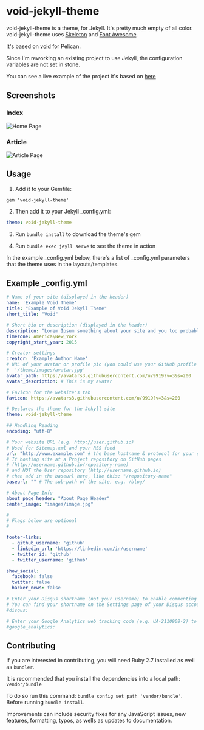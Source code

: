 # void-jekyll-theme

void-jekyll-theme is a theme, for Jekyll. It's pretty much empty of all color. 
void-jekyll-theme uses [Skeleton](http://www.getskeleton.com)
and [Font Awesome](http://fontawesome.com).

It's based on [void](http://github.com/gjreda/void) for Pelican.

Since I'm reworking an existing project to use Jekyll, the configuration variables are not set in stone.

You can see a live example of the project it's based on [here](http://www.gregreda.com)

Screenshots
-----------
### Index
![Home Page](/examples/index.png)

### Article
![Article Page](/examples/article.png)

## Usage
1. Add it to your Gemfile:

```
gem 'void-jekyll-theme'
```

2. Then add it to your Jekyll _config.yml:

```yaml
theme: void-jekyll-theme
```

3. Run `bundle install` to download the theme's gem

4. Run `bundle exec jeyll serve` to see the theme in action

In the example _config.yml below, there's a list of _config.yml parameters that the theme uses in the layouts/templates.

Example _config.yml
----------------------
```yaml
# Name of your site (displayed in the header)
name: 'Example Void Theme'
title: "Example of Void Jekyll Theme"
short_title: "Void"

# Short bio or description (displayed in the header)
description: "Lorem Ipsum something about your site and you too probably."
timezone: America\New_York
copyright_start_year: 2015

# Creator settings
creator: 'Example Author Name'
# URL of your avatar or profile pic (you could use your GitHub profile pic)
#  '/theme/images/avatar.jpg'
avatar_path: https://avatars3.githubusercontent.com/u/9919?v=3&s=200
avatar_description: # This is my avatar

# Favicon for the website's tab
favicon: https://avatars3.githubusercontent.com/u/9919?v=3&s=200

# Declares the theme for the Jekyll site
theme: void-jekyll-theme

## Handling Reading
encoding: "utf-8"

# Your website URL (e.g. http://user.github.io)
# Used for Sitemap.xml and your RSS feed
url: "http://www.example.com" # the base hostname & protocol for your site
# If hosting site at a Project repository on GitHub pages
# (http://username.github.io/repository-name)
# and NOT the User repository (http://username.github.io)
# then add in the baseurl here, like this: "/repository-name"
baseurl: "" # The sub-path of the site, e.g. /blog/

# About Page Info
about_page_header: "About Page Header"
center_image: "images/image.jpg"

#
# Flags below are optional
#

footer-links:
  - github_username: 'github'
  - linkedin_url: 'https://linkedin.com/in/username'
  - twitter_id: 'github'
  - twitter_username: 'github'

show_social:
  facebook: false
  twitter: false
  hacker_news: false

# Enter your Disqus shortname (not your username) to enable commenting on posts
# You can find your shortname on the Settings page of your Disqus account
#disqus:

# Enter your Google Analytics web tracking code (e.g. UA-2110908-2) to activate tracking
#google_analytics:

```

## Contributing
If you are interested in contributing, you will need Ruby 2.7 installed as well as `bundler`.

It is recommended that you install the dependencies into a local path: `vendor/bundle`

To do so run this command: ```bundle config set path 'vendor/bundle'```. Before running `bundle install`.

Improvements can include security fixes for any JavaScript issues, new features, formatting, typos, as wells as updates to documentation.